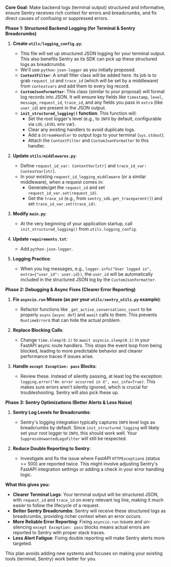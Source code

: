 **Core Goal**: Make backend logs (terminal output) structured and informative, ensure Sentry receives rich context for errors and breadcrumbs, and fix direct causes of confusing or suppressed errors.

**Phase 1: Structured Backend Logging (for Terminal & Sentry Breadcrumbs)**

1.  **Create `utils/logging_config.py`**:
    *   This file will set up structured JSON logging for your terminal output. This also benefits Sentry as its SDK can pick up these structured logs as breadcrumbs.
    *   We'll use `python-json-logger` as you initially proposed.
    *   **`ContextFilter`**: A small filter class will be added here. Its job is to grab `request_id` and `trace_id` (which will be set by a middleware) from `contextvars` and add them to every log record.
    *   **`CustomJsonFormatter`**: This class (similar to your proposal) will format log records into JSON. It will ensure key fields like `timestamp`, `level`, `message`, `request_id`, `trace_id`, and any fields you pass in `extra` (like `user_id`) are present in the JSON output.
    *   **`init_structured_logging()` function**: This function will:
        *   Set the root logger's level (e.g., to `INFO` by default, configurable via `LOG_LEVEL` env var).
        *   Clear any existing handlers to avoid duplicate logs.
        *   Add a `StreamHandler` to output logs to your terminal (`sys.stdout`).
        *   Attach the `ContextFilter` and `CustomJsonFormatter` to this handler.

2.  **Update `utils/middlewares.py`**:
    *   Define `request_id_var: ContextVar[str]` and `trace_id_var: ContextVar[str]`.
    *   In your existing `request_id_logging_middleware` (or a similar middleware), when a request comes in:
        *   Generate/get the `request_id` and set `request_id_var.set(request_id)`.
        *   Get the `trace_id` (e.g., from `sentry_sdk.get_traceparent()`) and set `trace_id_var.set(trace_id)`.

3.  **Modify `main.py`**:
    *   At the very beginning of your application startup, call `init_structured_logging()` from `utils.logging_config`.

4.  **Update `requirements.txt`**:
    *   Add `python-json-logger`.

5.  **Logging Practice**:
    *   When you log messages, e.g., `logger.info("User logged in", extra={"user_id": user.id})`, the `user_id` will be automatically included in the structured JSON log by the `CustomJsonFormatter`.

**Phase 2: Debugging & Async Fixes (Clearer Error Reporting)**

1.  **Fix `asyncio.run` Misuse (as per your `utils/sentry_utils.py` example)**:
    *   Refactor functions like `_get_active_conversations_count` to be properly `async` (`async def`) and `await` calls to them. This prevents `RuntimeError`s that can hide the actual problem.

2.  **Replace Blocking Calls**:
    *   Change `time.sleep(0.1)` to `await asyncio.sleep(0.1)` in your FastAPI async route handlers. This stops the event loop from being blocked, leading to more predictable behavior and clearer performance traces if issues arise.

3.  **Handle `except Exception: pass` Blocks**:
    *   Review these. Instead of silently passing, at least log the exception: `logging.error("An error occurred in X", exc_info=True)`. This makes sure errors aren't silently ignored, which is crucial for troubleshooting. Sentry will also pick these up.

**Phase 3: Sentry Optimizations (Better Alerts & Less Noise)**

1.  **Sentry Log Levels for Breadcrumbs**:
    *   Sentry's logging integration typically captures `INFO` level logs as breadcrumbs by default. Since `init_structured_logging` will likely set your root logger to `INFO`, this should work well. Your `SuppressUnwantedLogsFilter` will still be respected.

2.  **Reduce Double Reporting to Sentry**:
    *   Investigate and fix the issue where FastAPI `HTTPException`s (status >= 500) are reported twice. This might involve adjusting Sentry's FastAPI integration settings or adding a check in your error handling logic.

**What this gives you:**

*   **Clearer Terminal Logs**: Your terminal output will be structured JSON, with `request_id` and `trace_id` on every relevant log line, making it much easier to follow the lifecycle of a request.
*   **Better Sentry Breadcrumbs**: Sentry will receive these structured logs as breadcrumbs, providing richer context when an error occurs.
*   **More Reliable Error Reporting**: Fixing `asyncio.run` issues and un-silencing `except Exception: pass` blocks means actual errors are reported to Sentry with proper stack traces.
*   **Less Alert Fatigue**: Fixing double reporting will make Sentry alerts more targeted.

This plan avoids adding new systems and focuses on making your existing tools (terminal, Sentry) work better for you.
